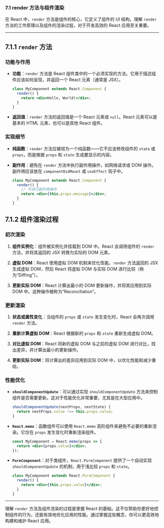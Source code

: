### 7.1 render 方法与组件渲染

在 React 中，`render` 方法是组件的核心，它定义了组件的 UI 结构。理解 `render` 方法的工作原理以及组件的渲染过程，对于开发高效的 React 应用至关重要。

---

## 7.1.1 `render` 方法

### **功能与作用**

- **功能**：`render` 方法是 React 组件类中的一个必须实现的方法。它用于描述组件应该如何呈现，并返回一个 React 元素（通常是 JSX）。

  ```jsx
  class MyComponent extends React.Component {
    render() {
      return <div>Hello, World!</div>;
    }
  }
  ```

- **返回值**：`render` 方法的返回值是一个 React 元素或 `null`。React 元素可以是基本的 HTML 元素，也可以是其他 React 组件。

### **实现细节**

- **纯函数**：`render` 方法应被视为一个纯函数——它不应该修改组件的 `state` 或 `props`，而是根据 `props` 和 `state` 生成要显示的内容。

- **副作用**：避免在 `render` 方法中执行副作用操作，如网络请求或 DOM 操作。副作用应该放在 `componentDidMount` 或 `useEffect` 钩子中。

  ```jsx
  class MyComponent extends React.Component {
    render() {
      // 不进行副作用操作
      return <div>{this.props.message}</div>;
    }
  }
  ```

## 7.1.2 组件渲染过程

### **初次渲染**

1. **组件实例化**：组件被实例化并挂载到 DOM 中。React 会调用组件的 `render` 方法，并将其返回的 JSX 转换为实际的 DOM 元素。

2. **虚拟 DOM**：React 使用虚拟 DOM 机制来优化性能。`render` 方法返回的 JSX 生成虚拟 DOM，然后 React 将虚拟 DOM 与实际 DOM 进行比较（称为“Diffing”）。

3. **更新实际 DOM**：React 计算出最小的 DOM 更新操作，并将其应用到实际 DOM 中。这种操作被称为“Reconciliation”。

### **更新渲染**

1. **状态或属性变化**：当组件的 `props` 或 `state` 发生变化时，React 会再次调用 `render` 方法。

2. **重新计算虚拟 DOM**：React 根据新的 `props` 和 `state` 重新生成虚拟 DOM。

3. **对比虚拟 DOM**：React 将新的虚拟 DOM 与之前的虚拟 DOM 进行对比，找出差异，并计算出最小的更新操作。

4. **更新实际 DOM**：将计算出的差异应用到实际 DOM 中，以优化性能和减少重绘。

### **性能优化**

- **`shouldComponentUpdate`**：可以通过实现 `shouldComponentUpdate` 方法来控制组件是否需要更新。这对于性能优化非常重要，尤其是在大型应用中。

  ```jsx
  shouldComponentUpdate(nextProps, nextState) {
    return nextProps.value !== this.props.value;
  }
  ```

- **`React.memo`**：函数组件可以使用 `React.memo` 高阶组件来避免不必要的重新渲染。它仅在 `props` 发生变化时重新渲染组件。

  ```jsx
  const MyComponent = React.memo(props => {
    return <div>{props.value}</div>;
  });
  ```

- **`PureComponent`**：对于类组件，`React.PureComponent` 提供了一个自动实现 `shouldComponentUpdate` 的机制，用于浅比较 `props` 和 `state`。

  ```jsx
  class MyComponent extends React.PureComponent {
    render() {
      return <div>{this.props.value}</div>;
    }
  }
  ```

---

理解 `render` 方法及组件渲染的过程是掌握 React 的基础。这不仅帮助你更好地控制组件的行为，还能有效地优化应用的性能。通过掌握这些概念，你可以更高效地构建和维护 React 应用。